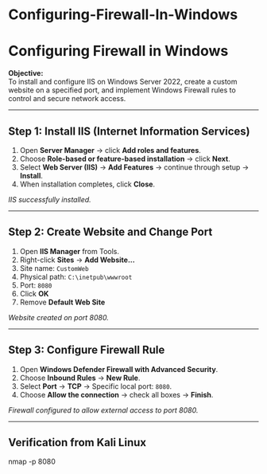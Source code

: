 # Configuring-Firewall-In-Windows

# Configuring Firewall in Windows

**Objective:**  
To install and configure IIS on Windows Server 2022, create a custom website on a specified port, and implement Windows Firewall rules to control and secure network access.

---

## Step 1: Install IIS (Internet Information Services)
1. Open **Server Manager** → click **Add roles and features**.
2. Choose **Role-based or feature-based installation** → click **Next**.
3. Select **Web Server (IIS)** → **Add Features** → continue through setup → **Install**.
4. When installation completes, click **Close**.

*IIS successfully installed.*

---

## Step 2: Create Website and Change Port
1. Open **IIS Manager** from Tools.
2. Right-click **Sites** → **Add Website...**
3. Site name: `CustomWeb`
4. Physical path: `C:\inetpub\wwwroot`
5. Port: `8080`
6. Click **OK**
7. Remove **Default Web Site**

*Website created on port 8080.*

---

## Step 3: Configure Firewall Rule
1. Open **Windows Defender Firewall with Advanced Security**.
2. Choose **Inbound Rules** → **New Rule**.
3. Select **Port** → **TCP** → Specific local port: `8080`.
4. Choose **Allow the connection** → check all boxes → **Finish**.

*Firewall configured to allow external access to port 8080.*

---

## Verification from Kali Linux

nmap -p 8080 <Windows-VM-IP>
